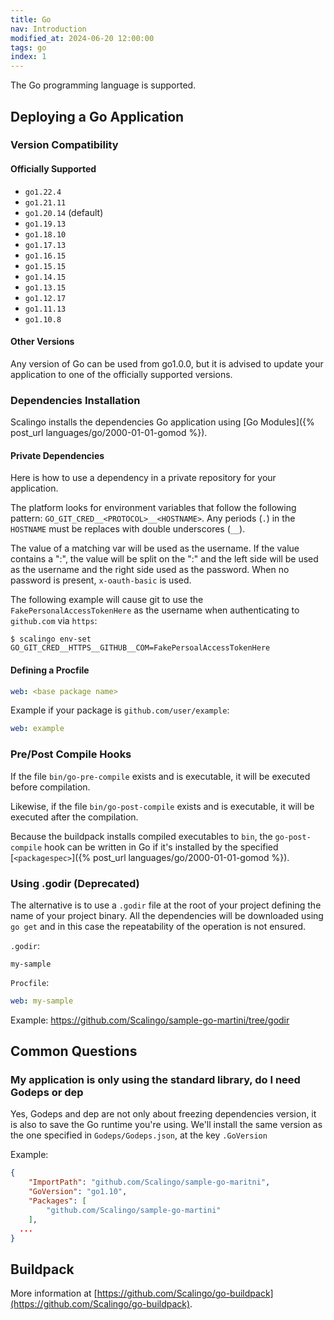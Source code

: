 ```yaml
---
title: Go
nav: Introduction
modified_at: 2024-06-20 12:00:00
tags: go
index: 1
---
```


The Go programming language is supported.

## Deploying a Go Application

### Version Compatibility

#### Officially Supported

* `go1.22.4`
* `go1.21.11`
* `go1.20.14` (default)
* `go1.19.13`
* `go1.18.10`
* `go1.17.13`
* `go1.16.15`
* `go1.15.15`
* `go1.14.15`
* `go1.13.15`
* `go1.12.17`
* `go1.11.13`
* `go1.10.8`

#### Other Versions

Any version of Go can be used from go1.0.0, but it is advised to update your
application to one of the officially supported versions.

### Dependencies Installation

Scalingo installs the dependencies Go application using [Go Modules]({% post_url languages/go/2000-01-01-gomod %}).

#### Private Dependencies

Here is how to use a dependency in a private repository for your application.

The platform looks for environment variables that follow the following pattern:
`GO_GIT_CRED__<PROTOCOL>__<HOSTNAME>`.  Any periods (`.`) in the `HOSTNAME` must
be replaces with double underscores (`__`).

The value of a matching var will be used as the username. If the value contains
a ":", the value will be split on the ":" and the left side will be used as the
username and the right side used as the password. When no password is present,
`x-oauth-basic` is used.

The following example will cause git to use the `FakePersonalAccessTokenHere` as
the username when authenticating to `github.com` via `https`:

```console
$ scalingo env-set GO_GIT_CRED__HTTPS__GITHUB__COM=FakePersoalAccessTokenHere
```

#### Defining a Procfile

```yaml
web: <base package name>
```

Example if your package is `github.com/user/example`:

```yaml
web: example
```

### Pre/Post Compile Hooks

If the file `bin/go-pre-compile` exists and is executable, it will be executed before compilation.

Likewise, if the file `bin/go-post-compile` exists and is executable, it will be executed after the compilation.

Because the buildpack installs compiled executables to `bin`, the
`go-post-compile` hook can be written in Go if it's installed by the specified
[`<packagespec>`]({% post_url languages/go/2000-01-01-gomod %}).

### Using .godir (Deprecated)

The alternative is to use a `.godir` file at the root of your project
defining the name of your project binary. All the dependencies will be
downloaded using `go get` and in this case the repeatability of the
operation is not ensured.

`.godir`:

```text
my-sample
```

`Procfile`:

```yaml
web: my-sample
```

Example: https://github.com/Scalingo/sample-go-martini/tree/godir

## Common Questions

### My application is only using the standard library, do I need Godeps or dep

Yes, Godeps and dep are not only about freezing dependencies version, it is
also to save the Go runtime you're using. We'll install the same version as the
one specified in `Godeps/Godeps.json`, at the key `.GoVersion`

Example:

```json
{
	"ImportPath": "github.com/Scalingo/sample-go-maritni",
	"GoVersion": "go1.10",
	"Packages": [
		"github.com/Scalingo/sample-go-martini"
	],
  ...
}
```

## Buildpack

More information at [https://github.com/Scalingo/go-buildpack](https://github.com/Scalingo/go-buildpack).
